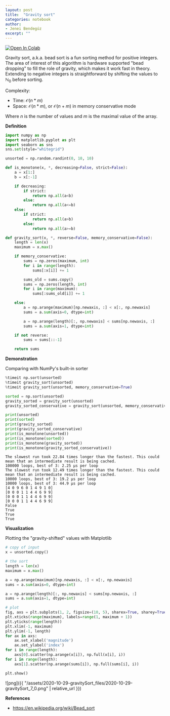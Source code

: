 ```yaml
---
layout: post
title:  "Gravity sort"
categories: notebook
author:
- Jenei Bendegúz
excerpt: ""
---
```


<a href="https://colab.research.google.com/github/jben-hun/colab_notebooks/blob/master/gravitySort.ipynb" target="_parent"><img src="https://colab.research.google.com/assets/colab-badge.svg" alt="Open In Colab"/></a>

Gravity sort, a.k.a. bead sort is a fun sorting method for positive integers. The area of interest of this algorithm is hardware supported "bead dropping" to fill the role of gravity, which makes it work fast in theory. Extending to negative integers is straightforward by shifting the values to $\mathbb{N}_0$ before sorting.

Complexity:
*   Time: $\mathcal{O}(n*m)$
*   Space: $\mathcal{O}(n*m)$, or $\mathcal{O}(n+m)$ in memory conservative mode

Where $n$ is the number of values and $m$ is the maximal value of the array.

**Definition**


```python
import numpy as np
import matplotlib.pyplot as plt
import seaborn as sns
sns.set(style="whitegrid")

unsorted = np.random.randint(0, 10, 10)

def is_monotone(x, *, decreasing=False, strict=False):
    a = x[1:]
    b = x[:-1]

    if decreasing:
        if strict:
            return np.all(a<b)
        else:
            return np.all(a<=b)
    else:
        if strict:
            return np.all(a>b)
        else:
            return np.all(a>=b)

def gravity_sort(x, *, reverse=False, memory_conservative=False):
    length = len(x)
    maximum = x.max()

    if memory_conservative:
        sums = np.zeros(maximum, int)
        for i in range(length):
            sums[:x[i]] += 1

        sums_old = sums.copy()
        sums = np.zeros(length, int)
        for i in range(maximum):
            sums[:sums_old[i]] += 1

    else:
        a = np.arange(maximum)[np.newaxis, :] < x[:, np.newaxis]
        sums = a.sum(axis=0, dtype=int)

        a = np.arange(length)[:, np.newaxis] < sums[np.newaxis, :]
        sums = a.sum(axis=1, dtype=int)

    if not reverse:
        sums = sums[::-1]

    return sums
```

**Demonstration**

Comparing with NumPy's built-in sorter


```python
%timeit np.sort(unsorted)
%timeit gravity_sort(unsorted)
%timeit gravity_sort(unsorted, memory_conservative=True)

sorted = np.sort(unsorted)
gravity_sorted = gravity_sort(unsorted)
gravity_sorted_conservative = gravity_sort(unsorted, memory_conservative=True)

print(unsorted)
print(sorted)
print(gravity_sorted)
print(gravity_sorted_conservative)
print(is_monotone(unsorted))
print(is_monotone(sorted))
print(is_monotone(gravity_sorted))
print(is_monotone(gravity_sorted_conservative))
```

    The slowest run took 22.84 times longer than the fastest. This could mean that an intermediate result is being cached.
    100000 loops, best of 3: 2.25 µs per loop
    The slowest run took 12.49 times longer than the fastest. This could mean that an intermediate result is being cached.
    10000 loops, best of 3: 19.2 µs per loop
    10000 loops, best of 3: 44.9 µs per loop
    [4 0 9 6 0 1 4 9 1 0]
    [0 0 0 1 1 4 4 6 9 9]
    [0 0 0 1 1 4 4 6 9 9]
    [0 0 0 1 1 4 4 6 9 9]
    False
    True
    True
    True
    

**Visualization**

Plotting the "gravity-shifted" values with Matplotlib


```python
# copy of input
x = unsorted.copy()

# the sort
length = len(x)
maximum = x.max()

a = np.arange(maximum)[np.newaxis, :] < x[:, np.newaxis]
sums = a.sum(axis=0, dtype=int)

a = np.arange(length)[:, np.newaxis] < sums[np.newaxis, :]
sums = a.sum(axis=1, dtype=int)

# plot
fig, axs = plt.subplots(1, 2, figsize=(10, 5), sharex=True, sharey=True)
plt.xticks(range(maximum), labels=range(1, maximum + 1))
plt.yticks(range(length))
plt.xlim(-1, maximum)
plt.ylim(-1, length)
for ax in axs:
    ax.set_xlabel('magnitude')
    ax.set_ylabel('index')
for i in range(length):
    axs[0].scatter(np.arange(x[i]), np.full(x[i], i))
for i in range(length):
    axs[1].scatter(np.arange(sums[i]), np.full(sums[i], i))

plt.show()
```

![png]({{ "/assets/2020-10-29-gravitySort_files/2020-10-29-gravitySort_7_0.png" | relative_url }})

**References**
*   <https://en.wikipedia.org/wiki/Bead_sort>

